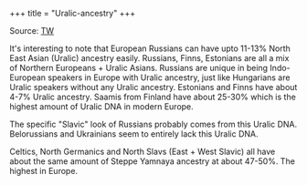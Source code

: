+++
title = "Uralic-ancestry"
+++

Source: [TW](https://twitter.com/arya_amsha/status/1611715164096851968)

It's interesting to note that European Russians can have upto 11-13% North East Asian (Uralic) ancestry easily. Russians, Finns, Estonians are all a mix of Northern Europeans + Uralic Asians. Russians are unique in being Indo-European speakers in Europe with Uralic ancestry, just like Hungarians are Uralic speakers without any Uralic ancestry. Estonians and Finns have about 4-7% Uralic ancestry. Saamis from Finland have about 25-30% which is the highest amount of Uralic DNA in modern Europe.

The specific "Slavic" look of Russians probably comes from this Uralic DNA. Belorussians and Ukrainians seem to entirely lack this Uralic DNA.

Celtics, North Germanics and North Slavs (East + West Slavic) all have about the same amount of Steppe Yamnaya ancestry at about 47-50%. The highest in Europe.